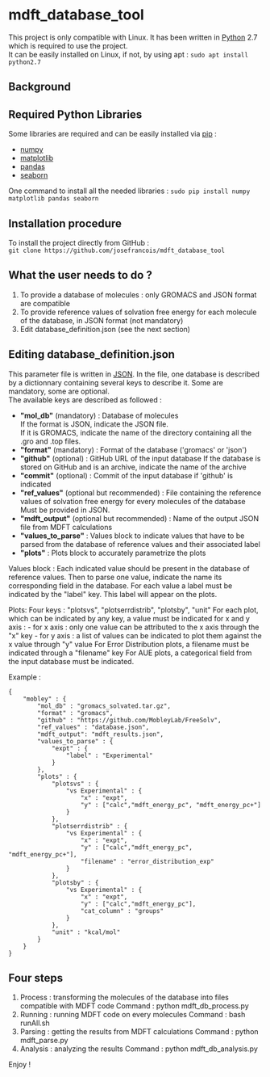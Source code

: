 # mdft_database_tool
This project is only compatible with Linux. It has been written in [Python](https://www.python.org/) 2.7 which is required to use the project. \
It can be easily installed on Linux, if not, by using apt : `sudo apt install python2.7`

## Background
## Required Python Libraries
Some libraries are required and can be easily installed via [pip](https://pip.pypa.io/en/stable/installing/) :
- [numpy](http://www.numpy.org/)
- [matplotlib](https://matplotlib.org/)
- [pandas](http://pandas.pydata.org/)
- [seaborn](https://seaborn.pydata.org/)

One command to install all the needed libraries : `sudo pip install numpy matplotlib pandas seaborn`

## Installation procedure
To install the project directly from GitHub :\
`git clone https://github.com/josefrancois/mdft_database_tool`

## What the user needs to do ?
1. To provide a database of molecules : only GROMACS and JSON format are compatible
2. To provide reference values of solvation free energy for each molecule of the database, in JSON format (not mandatory)
3. Edit database_definition.json (see the next section)

## Editing database_definition.json
This parameter file is written in [JSON](https://fr.wikipedia.org/wiki/JavaScript_Object_Notation). 
In the file, one database is described by a dictionnary containing several keys to describe it. Some are mandatory, some are optional.\
The available keys are described as followed :
- **"mol_db"** (mandatory) : Database of molecules\
  If the format is JSON, indicate the JSON file.\
  If it is GROMACS, indicate the name of the directory containing all the .gro and .top files.
- **"format"** (mandatory) : Format of the database ('gromacs' or 'json')
- **"github"** (optional) : GitHub URL of the input database
If the database is stored on GitHub and is an archive, indicate the name of the archive
- **"commit"** (optional) : Commit of the input database if 'github' is indicated
- **"ref_values"** (optional but recommended) : File containing the reference values of solvation free energy for every molecules of the database
  Must be provided in JSON.
- **"mdft_output"** (optional but recommended) : Name of the output JSON file from MDFT calculations
- **"values_to_parse"** : Values block to indicate values that have to be parsed from the database of reference values and their associated label 
- **"plots"** : Plots block to accurately parametrize the plots

Values block :
Each indicated value should be present in the database of reference values. Then to parse one value, indicate the name its corresponding field 
in the database. For each value a label must be indicated by the "label" key. This label will appear on the plots.

Plots:
Four keys : "plotsvs", "plotserrdistrib", "plotsby", "unit"
For each plot, which can be indicated by any key, a value must be indicated for x and y axis :
    - for x axis : only one value can be attributed to the x axis through the "x" key
    - for y axis : a list of values can be indicated to plot them against the x value through "y" value
For Error Distribution plots, a filename must be indicated through a "filename" key 
For AUE plots, a categorical field from the input database must be indicated.


Example :
```
{
    "mobley" : {                          
        "mol_db" : "gromacs_solvated.tar.gz", 
        "format" : "gromacs",
        "github" : "https://github.com/MobleyLab/FreeSolv",
        "ref_values" : "database.json",
        "mdft_output": "mdft_results.json",
        "values_to_parse" : {
            "expt" : {
                "label" : "Experimental"
            }
        },
        "plots" : {
            "plotsvs" : {
                "vs Experimental" : {
                    "x" : "expt",
                    "y" : ["calc","mdft_energy_pc", "mdft_energy_pc+"]
                }
            },
            "plotserrdistrib" : {
                "vs Experimental" : {
                    "x" : "expt",
                    "y" : ["calc","mdft_energy_pc", "mdft_energy_pc+"],
                    "filename" : "error_distribution_exp"
                }
            },
            "plotsby" : {
                "vs Experimental" : {
                    "x" : "expt",
                    "y" : ["calc","mdft_energy_pc"],
                    "cat_column" : "groups"
                }
            },
            "unit" : "kcal/mol"
        }
    }     
}
```
## Four steps
1) Process : transforming the molecules of the database into files compatible with MDFT code
Command : python mdft_db_process.py
2) Running : running MDFT code on every molecules
Command : bash runAll.sh
3) Parsing : getting the results from MDFT calculations
Command : python mdft_parse.py
4) Analysis : analyzing the results
Command : python mdft_db_analysis.py

Enjoy !
